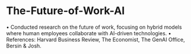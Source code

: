 # The-Future-of-Work-AI
•	Conducted research on the future of work, focusing on hybrid models where human employees collaborate with AI-driven technologies.
•	References: Harvard Business Review, The Economist, The GenAI Office, Bersin & Josh.
